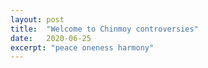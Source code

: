```yaml
---
layout: post
title:  "Welcome to Chinmoy controversies"
date:   2020-06-25
excerpt: "peace oneness harmony"
---
```

